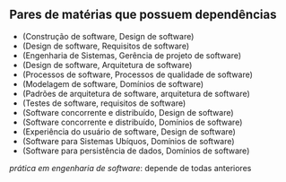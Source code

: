 ## Pares de matérias que possuem dependências

- (Construção de software, Design de software)
- (Design de software, Requisitos de software)
- (Engenharia de Sistemas, Gerência de projeto de software)
- (Design de software, Arquitetura de software)
- (Processos de software, Processos de qualidade de software)
- (Modelagem de software, Domínios de software)
- (Padrões de arquitetura de software, arquitetura de software)
- (Testes de software, requisitos de software)
- (Software concorrente e distribuído, Design de software)
- (Software concorrente e distribuído, Domínios de software)
- (Experiência do usuário de software, Design de software)
- (Software para Sistemas Ubíquos, Domínios de software)
- (Software para persistência de dados, Domínios de software)

*prática em engenharia de software*: depende de todas anteriores
